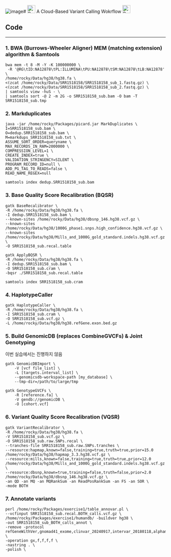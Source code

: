 ![image](https://github.com/user-attachments/assets/58a6d88e-e15d-4dde-9c9f-30226b26bcf7)# <img src="https://raw.githubusercontent.com/Tarikul-Islam-Anik/Telegram-Animated-Emojis/main/Objects/Books.webp" alt="Books" width="25" height="25" /> A Cloud-Based Variant Calling Wokrflow <img src="https://raw.githubusercontent.com/Tarikul-Islam-Anik/Telegram-Animated-Emojis/main/Objects/Books.webp" alt="Books" width="25" height="25" />

## Code
---
### 1. BWA (Burrows-Wheeler Aligner) MEM (matching extension) algorithm & Samtools

```
bwa mem -t 8 -M -Y -K 100000000 \
 -R '@RG\tID:NA12878\tPL:ILLUMINA\tPU:NA12878\tSM:NA12878\tLB:NA12878' \
/home/rocky/Data/hg38/hg38.fa \
<(zcat /home/rocky/Data/SRR1518158/SRR1518158_sub_1.fastq.gz) \
<(zcat /home/rocky/Data/SRR1518158/SRR1518158_sub_2.fastq.gz) \
| samtools view -huS - \
| samtools sort -@ 2 -m 2G -o SRR1518158_sub.bam -O bam -T SRR1518158_sub.tmp
```


### 2. Markduplicates

```
java -jar /home/rocky/Packages/picard.jar MarkDuplicates \
I=SRR1518158_sub.bam \
O=dedup.SRR1518158_sub.bam \
M=markdups_SRR1518158_sub.txt \
ASSUME_SORT_ORDER=queryname \
MAX_RECORDS_IN_RAM=2000000 \
COMPRESSION_LEVEL=1 \
CREATE_INDEX=true \
VALIDATION_STRINGENCY=SILENT \
PROGRAM_RECORD_ID=null \
ADD_PG_TAG_TO_READS=false \
READ_NAME_REGEX=null 
```
```
samtools index dedup.SRR1518158_sub.bam
```

### 3. Base Quality Score Recalibration (BQSR)

```
gatk BaseRecalibrator \
-R /home/rocky/Data/hg38/hg38.fa \
-I dedup.SRR1518158_sub.bam \
--known-sites /home/rocky/Data/hg38/dbsnp_146.hg38.vcf.gz \
--known-sites /home/rocky/Data/hg38/1000G_phase1.snps.high_confidence.hg38.vcf.gz \
--known-sites /home/rocky/Data/hg38/Mills_and_1000G_gold_standard.indels.hg38.vcf.gz \
-O SRR1518158_sub.recal.table
```

```
gatk ApplyBQSR \
-R /home/rocky/Data/hg38/hg38.fa \
-I dedup.SRR1518158_sub.bam \
-O SRR1518158_sub.cram \
-bqsr ./SRR1518158_sub.recal.table 
```

```
samtools index SRR1518158_sub.cram 
```



### 4. HaplotypeCaller

```
gatk HaplotypeCaller \
-R /home/rocky/Data/hg38/hg38.fa \
-I SRR1518158_sub.cram \
-O SRR1518158_sub.vcf.gz \
-L /home/rocky/Data/hg38/hg38.refGene.exon.bed.gz 
```


### 5. Build GenomicDB (replaces CombineGVCFs) & Joint Genotyping 
이번 실습에서는 진행하지 않음
```
gatk GenomicDBImport \
	-V [vcf file_list] \ 
	-L [targets.interval_list] \ 
	--genomicsdb-workspace-path [my_database] \
	--tmp-dir=/path/to/large/tmp
```

```
gatk GenotypeGVCFs \ 
	-R [reference.fa] \ 
	-V gendb://genomicDB \
	-O [cohort.vcf]
```


### 6. Variant Quality Score Recalibration (VQSR) 
```
gatk VariantRecalibrator \
-R /home/rocky/Data/hg38/hg38.fa \
-V SRR1518158_sub.vcf.gz \
-O SRR1518158_sub.raw.SNPs.recal \
--tranches-file SRR1518158_sub.raw.SNPs.tranches \
--resource:hapmap,known=false,training=true,truth=true,prior=15.0 /home/rocky/Data/hg38/hapmap_3.3.hg38.vcf.gz \
--resource:mills,known=false,training=true,truth=true,prior=12.0 /home/rocky/Data/hg38/Mills_and_1000G_gold_standard.indels.hg38.vcf.gz \
--resource:dbsnp,known=true,training=false,truth=false,prior=2.0 /home/rocky/Data/hg38/dbsnp_146.hg38.vcf.gz \
-an QD -an MQ -an MQRankSum -an ReadPosRankSum -an FS -an SOR \
-mode BOTH
```


### 7. Annotate variants

```
perl /home/rocky/Packages/exercise1/table_annovar.pl \
--vcfinput SRR1518158_sub.recal.BOTH_calls.vcf.gz \
/home/rocky/Packages/exercise1/humandb/ -buildver hg38 \
-out SRR1518158_sub_BOTH_calls_annot \
-remove -protocol refGeneWithVer,gnomad41_exome,clinvar_20240917,intervar_20180118,alphamissense \
-operation gx,f,f,f,f \
-nastring . \
-polish \
```
